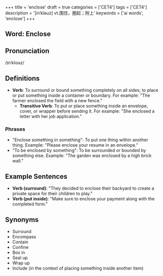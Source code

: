 +++
title = 'enclose'
draft = true
categories = ['CET4']
tags = ['CET4']
description = '[inˈkləuz] vt.围住，圈起；附上'
keywords = ['ai words', 'enclose']
+++

## Word: Enclose

## Pronunciation
/ɪnˈkloʊz/

## Definitions
- **Verb**: To surround or bound something completely on all sides; to place or put something inside a container or boundary. For example: "The farmer enclosed the field with a new fence."
  - **Transitive Verb**: To put or place something inside an envelope, cover, or wrapper before sending it. For example: "She enclosed a letter with her job application."

### Phrases
- "Enclose something in something": To put one thing within another thing. Example: "Please enclose your resume in an envelope."
- "To be enclosed by something": To be surrounded or bounded by something else. Example: "The garden was enclosed by a high brick wall."

## Example Sentences
- **Verb (surround)**: "They decided to enclose their backyard to create a private space for their children to play."
- **Verb (put inside)**: "Make sure to enclose your payment along with the completed form."

## Synonyms
- Surround
- Encompass
- Contain
- Confine
- Box in
- Seal up
- Wrap up
- Include (in the context of placing something inside another item)

